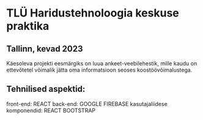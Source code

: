 # TLÜ Haridustehnoloogia keskuse praktika
## Tallinn, kevad 2023

Käesoleva projekti eesmärgiks on luua ankeet-veebilehestik, mille kaudu on ettevõtetel võimalik jätta oma informatsioon seoses koostöövõimalustega.

## Tehnilised aspektid:
front-end: REACT
back-end: GOOGLE FIREBASE
kasutajaliidese komponendid: REACT BOOTSTRAP
